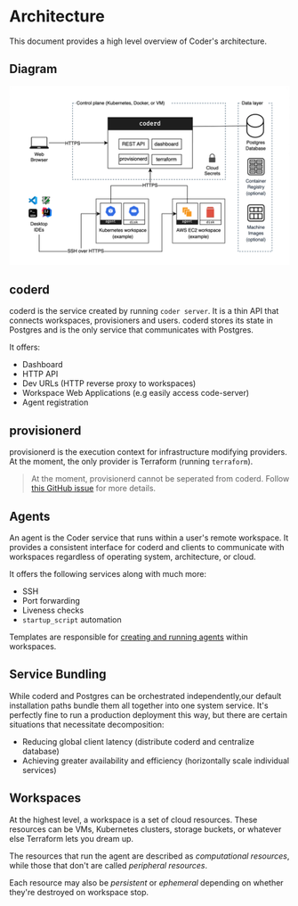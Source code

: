 # Architecture

This document provides a high level overview of Coder's architecture.

## Diagram

![Architecture Diagram](../images/architecture-diagram.png)

## coderd

coderd is the service created by running `coder server`. It is a thin
API that connects workspaces, provisioners and users. coderd stores its state in
Postgres and is the only service that communicates with Postgres.

It offers:

- Dashboard
- HTTP API
- Dev URLs (HTTP reverse proxy to workspaces)
- Workspace Web Applications (e.g easily access code-server)
- Agent registration

## provisionerd

provisionerd is the execution context for infrastructure modifying providers.
At the moment, the only provider is Terraform (running `terraform`).

> At the moment, provisionerd cannot be seperated from coderd. Follow [this GitHub issue](https://github.com/coder/coder/issues/44) for more details.

## Agents

An agent is the Coder service that runs within a user's remote workspace.
It provides a consistent interface for coderd and clients to communicate
with workspaces regardless of operating system, architecture, or cloud.

It offers the following services along with much more:

- SSH
- Port forwarding
- Liveness checks
- `startup_script` automation

Templates are responsible for [creating and running agents](../templates.md#coder-agent) within workspaces.

## Service Bundling

While coderd and Postgres can be orchestrated independently,our default installation
paths bundle them all together into one system service. It's perfectly fine to run a production deployment this way, but there are certain situations that necessitate decomposition:

- Reducing global client latency (distribute coderd and centralize database)
- Achieving greater availability and efficiency (horizontally scale individual services)

## Workspaces

At the highest level, a workspace is a set of cloud resources. These resources
can be VMs, Kubernetes clusters, storage buckets, or whatever else Terraform
lets you dream up.

The resources that run the agent are described as _computational resources_,
while those that don't are called _peripheral resources_.

Each resource may also be _persistent_ or _ephemeral_ depending on whether
they're destroyed on workspace stop.
